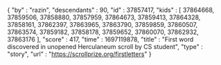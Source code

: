 {
  "by" : "razin",
  "descendants" : 90,
  "id" : 37857417,
  "kids" : [ 37864668, 37859506, 37858880, 37857959, 37864673, 37859413, 37864328, 37858161, 37862397, 37863965, 37863790, 37859859, 37860507, 37863574, 37859182, 37858178, 37859652, 37860070, 37862932, 37863176 ],
  "score" : 417,
  "time" : 1697119878,
  "title" : "First word discovered in unopened Herculaneum scroll by CS student",
  "type" : "story",
  "url" : "https://scrollprize.org/firstletters"
}
